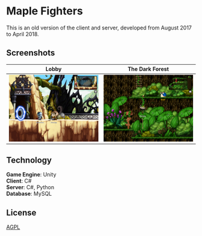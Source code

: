 # Maple Fighters

This is an old version of the client and server, developed from August 2017 to April 2018.

## Screenshots

| Lobby                                                                                                         | The Dark Forest                                                                                                    |
| ----------------------------------------------------------------------------------------------------------------- | ------------------------------------------------------------------------------------------------------------------ |
| <img src="Docs/Images/lobby.jpg"> | <img src="Docs/Images/the-dark-forest.jpg"> |


## Technology

**Game Engine**: Unity   
**Client**: C#   
**Server**: C#, Python   
**Database**: MySQL   

## License

[AGPL](https://choosealicense.com/licenses/agpl-3.0/)
